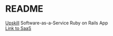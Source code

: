 # README

[Upskill](http://upskillcourses.com) Software-as-a-Service Ruby on Rails App
<br>
[Link to SaaS](https://murmuring-mountain-14704.herokuapp.com)